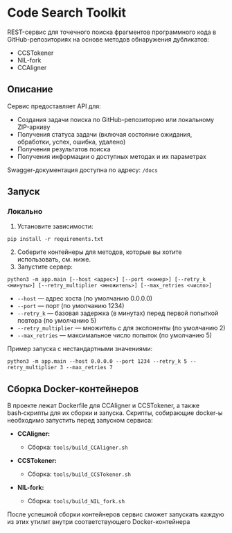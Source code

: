 # Code Search Toolkit

REST-сервис для точечного поиска фрагментов программного кода в GitHub-репозиториях на основе методов обнаружения дубликатов:
- CCSTokener
- NIL-fork
- CCAligner

## Описание

Сервис предоставляет API для:
- Создания задачи поиска по GitHub-репозиторию или локальному ZIP-архиву
- Получения статуса задачи (включая состояние ожидания, обработки, успех, ошибка, удалено)
- Получения результатов поиска
- Получения информации о доступных методах и их параметрах

Swagger-документация доступна по адресу: `/docs`

## Запуск

### Локально

1. Установите зависимости:
```
pip install -r requirements.txt
```
2. Соберите контейнеры для методов, которые вы хотите использовать, см. ниже.
3. Запустите сервер:
```
python3 -m app.main [--host <адрес>] [--port <номер>] [--retry_k <минуты>] [--retry_multiplier <множитель>] [--max_retries <число>]
```
- `--host` — адрес хоста (по умолчанию 0.0.0.0)
- `--port` — порт (по умолчанию 1234)
- `--retry_k` — базовая задержка (в минутах) перед первой попыткой повтора (по умолчанию 5)
- `--retry_multiplier` — множитель c для экспоненты (по умолчанию 2)
- `--max_retries` — максимальное число попыток (по умолчанию 5)

Пример запуска с нестандартными значениями:

```
python3 -m app.main --host 0.0.0.0 --port 1234 --retry_k 5 --retry_multiplier 3 --max_retries 7
```

## Сборка Docker-контейнеров

В проекте лежат Dockerfile для CCAligner и CCSTokener, а также bash‑скрипты для их сборки и запуска. Скрипты, собирающие docker-ы необходимо запустить перед запуском сервиса:
- **CCAligner:**  
  - Сборка: `tools/build_CCAligner.sh`
  
- **CCSTokener:**  
  - Сборка: `tools/build_CCSTokener.sh`

- **NIL-fork:**  
  - Сборка: `tools/build_NIL_fork.sh`

После успешной сборки контейнеров сервис сможет запускать каждую из этих утилит внутри соответствующего Docker-контейнера

